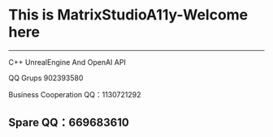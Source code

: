 # This is MatrixStudioA11y-Welcome here
---
C++ UnrealEngine And OpenAI API

QQ Grups 902393580

Business Cooperation QQ：1130721292

Spare QQ：669683610
---
